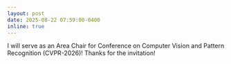 ```yaml
---
layout: post
date: 2025-08-22 07:59:00-0400
inline: true
---
```


I will serve as an Area Chair for Conference on Computer Vision and Pattern Recognition (CVPR-2026)! Thanks for the invitation!